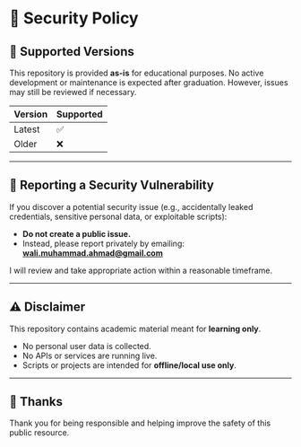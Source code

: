 # 🔐 Security Policy

## 📅 Supported Versions

This repository is provided **as-is** for educational purposes. No active development or maintenance is expected after graduation. However, issues may still be reviewed if necessary.

| Version | Supported |
| ------- | --------- |
| Latest  | ✅        |
| Older   | ❌        |

---

## 📢 Reporting a Security Vulnerability

If you discover a potential security issue (e.g., accidentally leaked credentials, sensitive personal data, or exploitable scripts):

- **Do not create a public issue.**
- Instead, please report privately by emailing: **<wali.muhammad.ahmad@gmail.com>**

I will review and take appropriate action within a reasonable timeframe.

---

## ⚠️ Disclaimer

This repository contains academic material meant for **learning only**.

- No personal user data is collected.
- No APIs or services are running live.
- Scripts or projects are intended for **offline/local use only**.

---

## 🙏 Thanks

Thank you for being responsible and helping improve the safety of this public resource.
